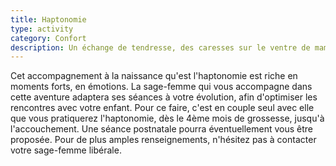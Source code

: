 ```yaml
---
title: Haptonomie
type: activity
category: Confort
description: Un échange de tendresse, des caresses sur le ventre de maman, et bébé se laisse guider vers les mains de papa qui l‘appelle.
---
```


Cet accompagnement à la naissance qu'est l'haptonomie est riche en moments forts, en émotions. La sage-femme qui vous accompagne dans cette aventure adaptera ses séances à votre évolution, afin d'optimiser les rencontres avec votre enfant. Pour ce faire, c'est en couple seul avec elle que vous pratiquerez l'haptonomie, dès le 4ème mois de grossesse, jusqu'à l'accouchement. Une séance postnatale pourra éventuellement vous être proposée.
Pour de plus amples renseignements, n'hésitez pas à contacter votre sage-femme libérale.
